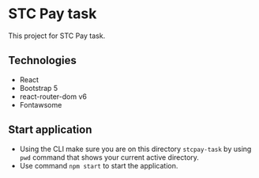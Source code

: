 # STC Pay task

This project for STC Pay task.

## Technologies
- React
- Bootstrap 5
- react-router-dom v6
- Fontawsome

## Start application
- Using the CLI make sure you are on this directory `stcpay-task` by using `pwd` command that shows your current active directory.
- Use command `npm start` to start the application.
